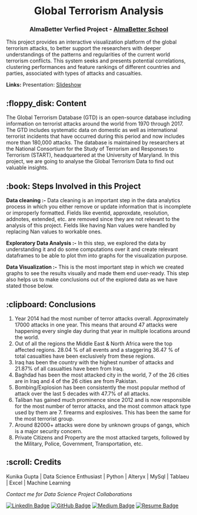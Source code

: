<p align="center"> 
</p>
<h1 align="center"> Global Terrorism Analysis </h1>
<h3 align="center"> AlmaBetter Verfied Project - <a href="https://www.almabetter.com/"> AlmaBetter School </a> </h5>

<p> This project provides an interactive visualization platform of the global terrorism attacks, to better support the researchers with deeper understandings of the patterns and regularities of the current world terrorism conflicts. This system seeks and presents potential correlations, clustering performances and feature rankings of different countries and parties, associated with types of attacks and casualties. </p>

**Links:**
Presentation: [Slideshow](https://docs.google.com/presentation/d/1AKTJ4uerrMlw-Crtmh5E7zfY-Zk5a4IPyWGzzHgNzZU/edit?usp=sharing)
  

<h2> :floppy_disk: Content </h2>
The Global Terrorism Database (GTD) is an open-source database including information on terrorist attacks around the world from 1970 through 2017. The GTD includes systematic data on domestic as well as international terrorist incidents that have occurred during this period and now includes more than 180,000 attacks. The database is maintained by researchers at the National Consortium for the Study of Terrorism and Responses to Terrorism (START), headquartered at the University of Maryland. In this project, we are going to analyse the Global Terrorism Data to find out valuable insights.

<h2> :book: Steps Involved in this Project </h2>

**Data cleaning :-**
Data cleaning is an important step in the data analytics process in which you either remove or update information that is incomplete or improperly formatted. Fields like eventid, approxdate, resolution, addnotes, extended, etc. are removed since they are not relevant to the analysis of this project. Fields like having Nan values were handled by replacing Nan values to workable ones.

**Exploratory Data Analysis :-**
In this step, we explored the data by understanding it and do some computations over it and create relevant dataframes to be able to plot thm into graphs for the visualization purpose.

**Data Visualization :-**
This is the most important step in which we created graphs to see the results visually and made them end user-ready. This step also helps us to make conclusions out of the explored data as we have stated those below.

<h2> :clipboard: Conclusions </h2>

1. Year 2014 had the most number of terror attacks overall. Approximately 17000 attacks in one year. This means that around 47 attacks were happening every single day during that year in multiple locations around the world.
2. Out of all the regions the Middle East & North Africa were the top affected regions. 28.04 % of all events and a staggering 36.47 % of total casualties have been exclusively from these regions.
3. Iraq has been the country with the highest number of attacks and 21.87% of all casualties have been from Iraq.
4. Baghdad has been the most attacked city in the world, 7 of the 26 cities are in Iraq and 4 of the 26 cities are from Pakistan.
5. Bombing/Explosion has been consistently the most popular method of attack over the last 5 decades with 47.7% of all attacks.
6. Taliban has gained much prominence since 2012 and is now responsible for the most number of terror attacks, and the most common attack type used by them are 7. firearms and explosives. This has been the same for the most terrorist group.
7. Around 82000+ attacks were done by unknown groups of gangs, which is a major security concern.
8. Private Citizens and Property are the most attacked targets, followed by the Military, Police, Government, Transportation, etc.


<!-- CREDITS -->
<h2 id="credits"> :scroll: Credits</h2>

Kunika Gupta | Data Science Enthusiast | Python | Alteryx | MySql | Tablaeu | Excel | Machine Learning


<p> <i> Contact me for Data Science Project Collaborations</i></p>


[![LinkedIn Badge](https://img.shields.io/badge/LinkedIn-0077B5?style=for-the-badge&logo=linkedin&logoColor=white)](https://www.linkedin.com/in/kunika0927/)
[![GitHub Badge](https://img.shields.io/badge/GitHub-100000?style=for-the-badge&logo=github&logoColor=white)](https://github.com/kunikagupta27)
[![Medium Badge](https://img.shields.io/badge/Medium-1DA1F2?style=for-the-badge&logo=medium&logoColor=white)](https://medium.com/@kunika.gupta27)
[![Resume Badge](https://img.shields.io/badge/resume-0077B5?style=for-the-badge&logo=resume&logoColor=white)](https://drive.google.com/drive/folders/1sM1uv2UDomAGUR6ayLgp_wMvkbSbcZIH?usp=share_link)
